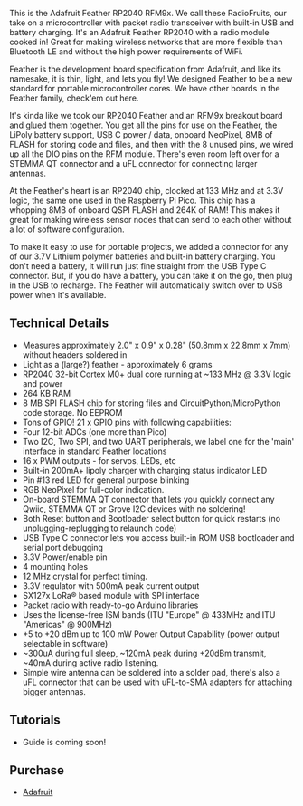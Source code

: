 This is the Adafruit Feather RP2040 RFM9x. We call these RadioFruits, our take on a microcontroller with packet radio transceiver with built-in USB and battery charging. It's an Adafruit Feather RP2040 with a radio module cooked in! Great for making wireless networks that are more flexible than Bluetooth LE and without the high power requirements of WiFi.

Feather is the development board specification from Adafruit, and like its namesake, it is thin, light, and lets you fly! We designed Feather to be a new standard for portable microcontroller cores. We have other boards in the Feather family, check'em out here.

It's kinda like we took our RP2040 Feather and an RFM9x breakout board and glued them together. You get all the pins for use on the Feather, the LiPoly battery support, USB C power / data, onboard NeoPixel, 8MB of FLASH for storing code and files, and then with the 8 unused pins, we wired up all the DIO pins on the RFM module. There's even room left over for a STEMMA QT connector and a uFL connector for connecting larger antennas.

At the Feather's heart is an RP2040 chip, clocked at 133 MHz and at 3.3V logic, the same one used in the Raspberry Pi Pico. This chip has a whopping 8MB of onboard QSPI FLASH and 264K of RAM! This makes it great for making wireless sensor nodes that can send to each other without a lot of software configuration.

To make it easy to use for portable projects, we added a connector for any of our 3.7V Lithium polymer batteries and built-in battery charging. You don't need a battery, it will run just fine straight from the USB Type C connector. But, if you do have a battery, you can take it on the go, then plug in the USB to recharge. The Feather will automatically switch over to USB power when it's available.

## Technical Details

- Measures approximately 2.0" x 0.9" x 0.28" (50.8mm x 22.8mm x 7mm) without headers soldered in
- Light as a (large?) feather - approximately 6 grams
- RP2040 32-bit Cortex M0+ dual core running at ~133 MHz @ 3.3V logic and power
- 264 KB RAM
- 8 MB SPI FLASH chip for storing files and CircuitPython/MicroPython code storage. No EEPROM
- Tons of GPIO! 21 x GPIO pins with following capabilities:
- Four 12-bit ADCs (one more than Pico)
- Two I2C, Two SPI, and two UART peripherals, we label one for the 'main' interface in standard Feather locations
- 16 x PWM outputs - for servos, LEDs, etc
- Built-in 200mA+ lipoly charger with charging status indicator LED
- Pin #13 red LED for general purpose blinking
- RGB NeoPixel for full-color indication.
- On-board STEMMA QT connector that lets you quickly connect any Qwiic, STEMMA QT or Grove I2C devices with no soldering!
- Both Reset button and Bootloader select button for quick restarts (no unplugging-replugging to relaunch code)
- USB Type C connector lets you access built-in ROM USB bootloader and serial port debugging
- 3.3V Power/enable pin
- 4 mounting holes
- 12 MHz crystal for perfect timing.
- 3.3V regulator with 500mA peak current output
- SX127x LoRa® based module with SPI interface
- Packet radio with ready-to-go Arduino libraries
- Uses the license-free ISM bands (ITU "Europe" @ 433MHz and ITU "Americas" @ 900MHz)
- +5 to +20 dBm up to 100 mW Power Output Capability (power output selectable in software)
- ~300uA during full sleep, ~120mA peak during +20dBm transmit, ~40mA during active radio listening.
- Simple wire antenna can be soldered into a solder pad, there's also a uFL connector that can be used with uFL-to-SMA adapters for attaching bigger antennas.

## Tutorials

- Guide is coming soon!

## Purchase

- [Adafruit](https://www.adafruit.com/product/5714)
